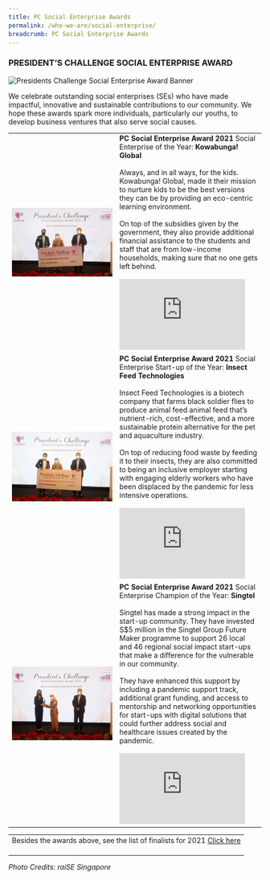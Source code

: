 ```yaml
---
title: PC Social Enterprise Awards
permalink: /who-we-are/social-enterprise/
breadcrumb: PC Social Enterprise Awards
---
```

### PRESIDENT’S CHALLENGE SOCIAL ENTERPRISE AWARD

![Presidents Challenge Social Enterprise Award Banner](/images/sea-banner_2.jpg "Presidents Challenge Social Enterprise Award Banner")

We celebrate outstanding social enterprises (SEs) who have made impactful, innovative and sustainable contributions to our community.
We hope these awards spark more individuals, particularly our youths, to develop business ventures that also serve social causes.

 
<table cellspacing="10px" cellpadding="10px" width="100%">
<tbody><tr><td width="200px" id="tag1"> 
<img style="width:200px" alt="Kowabunga! Global" src="/images/SE-of-the-Year.jpg"></td>
<td>
<b>PC Social Enterprise Award 2021 </b>
	Social Enterprise of the Year: <b> Kowabunga! Global </b><br><br>
Always, and in all ways, for the kids. Kowabunga! Global, made it their mission to nurture kids to be the best versions they can be by providing an eco-centric learning environment. <br> <br>On top of the subsidies given by the government, they also provide additional financial assistance to the students and staff that are from low-income households, making sure that no one gets left behind. <br><br>
<iframe allowfullscreen="" allow="accelerometer; autoplay; clipboard-write; encrypted-media; gyroscope; picture-in-picture" frameborder="0" title="YouTube video player" src="https://www.youtube.com/embed/a8MXPbJESwg" height="141" width="250"></iframe></td></tr>
	
<tr><td width="200px" id="tag2"> <img style="width:200px" alt="Insect Feed Technologies" src="/images/SE-Start-up-of-the-Year.jpg"> </td>
<td><b>PC Social Enterprise Award 2021 </b>
Social Enterprise Start-up of the Year: <b> Insect Feed Technologies</b>
<br><br>Insect Feed Technologies is a biotech company that farms black soldier flies to produce animal feed animal feed that’s nutrient-rich, cost-effective, and a more sustainable protein alternative for the pet and aquaculture industry. <br><br>On top of reducing food waste by feeding it to their insects, they are also committed to being an inclusive employer starting with engaging elderly workers who have been displaced by the pandemic for less intensive operations.
<br><br>
<iframe allowfullscreen="" allow="accelerometer; autoplay; clipboard-write; encrypted-media; gyroscope; picture-in-picture" frameborder="0" title="YouTube video player" src="https://www.youtube.com/embed/7C1a7NOoDRs" height="141" width="250"></iframe>
</td></tr>
	
<tr><td width="200px" id="tag3"> <img style="width:200px" src="/images/SE-Champion-of-the-Year.jpg"> </td> 
<td><b>PC Social Enterprise Award 2021 </b>
Social Enterprise Champion of the Year: <b> Singtel</b>
<br><br>Singtel has made a strong impact in the start-up community. They have invested S$5 million in the Singtel Group Future Maker programme to support 26 local and 46 regional social impact start-ups that make a difference for the vulnerable in our community. <br><br>They have enhanced this support by including a pandemic support track, additional grant funding, and access to mentorship and networking opportunities for start-ups with digital solutions that could further address social and healthcare issues created by the pandemic. <br><br>
<iframe allowfullscreen="" allow="accelerometer; autoplay; clipboard-write; encrypted-media; gyroscope; picture-in-picture" frameborder="0" title="YouTube video player" src="https://www.youtube.com/embed/9yYJrSA5yZQ" height="141" width="250"></iframe>
</td></tr>

</tbody></table> 

<table cellspacing="10px" cellpadding="10px" width="100%"><tbody><tr><td>
 Besides the awards above, see the list of finalists for 2021 <a target="_blank" href="http://www.raise.sg/president-s-challenge-social-enterprise-award.html">Click here</a><br><br></td></tr></tbody></table> 
 
 <i>Photo Credits: *raiSE Singapore*</i>